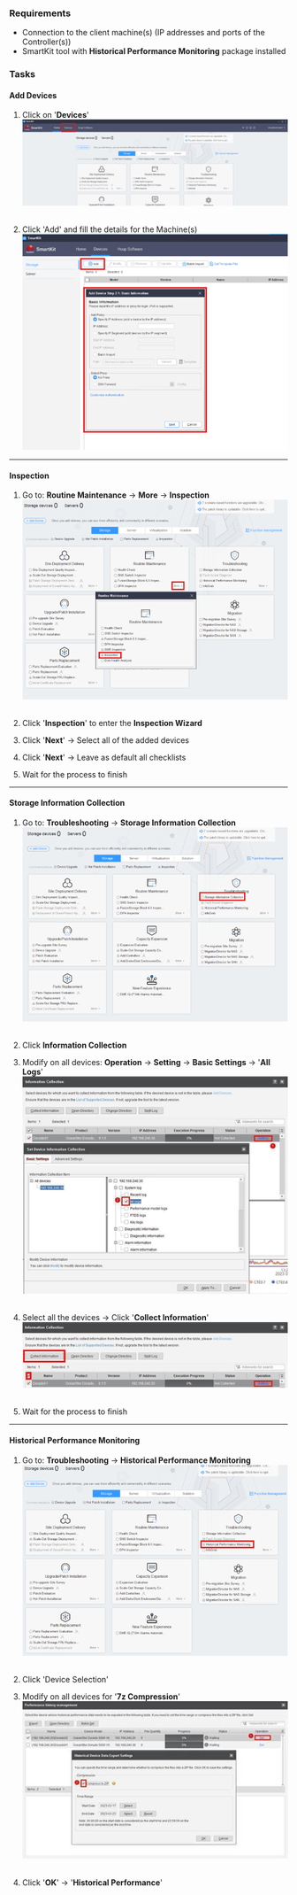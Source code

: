 ### **Requirements**
- Connection to the client machine(s) (IP addresses and ports of the Controller(s))
- SmartKit tool with **Historical Performance Monitoring** package installed

### **Tasks**

#### Add Devices
1. Click on '**Devices**'
   ![HealthCheck001](../Images/HealthCheck001.png)<br>
   <br>

2. Click 'Add' and fill the details for the Machine(s)
   ![HealthCheck002](../Images/HealthCheck002.png)

---

#### Inspection
1. Go to: **Routine Maintenance** → **More** → **Inspection**
   ![HealthCheck003](../Images/HealthCheck003.png)<br>
   <br>

2. Click '**Inspection**' to enter the **Inspection Wizard**
3. Click '**Next**' → Select all of the added devices
4. Click '**Next**' → Leave as default all checklists
5. Wait for the process to finish

---

#### Storage Information Collection
1. Go to: **Troubleshooting** → **Storage Information Collection**
   ![HealthCheck005](../Images/HealthCheck005.png)<br>
   <br>

2. Click **Information Collection**
3. Modify on all devices: **Operation** → **Setting** → **Basic Settings** → '**All Logs**'
   ![HealthCheck006](../Images/HealthCheck006.png)<br>
   <br>

4. Select all the devices → Click '**Collect Information**'
   ![HealthCheck007](../Images/HealthCheck007.png)<br>
   <br>

5. Wait for the process to finish

---

#### Historical Performance Monitoring
1. Go to: **Troubleshooting** → **Historical Performance Monitoring**
   ![HealthCheck008](../Images/HealthCheck008.png)<br>
   <br>

2. Click 'Device Selection'
3. Modify on all devices for '**7z Compression**'
   ![HealthCheck009](../Images/HealthCheck009.png)<br>
   <br>

4. Click '**OK**' → '**Historical Performance**'
